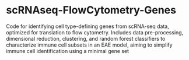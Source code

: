 # scRNAseq-FlowCytometry-Genes
Code for identifying cell type-defining genes from scRNA-seq data, optimized for translation to flow cytometry. Includes data pre-processing, dimensional reduction, clustering, and random forest classifiers to characterize immune cell subsets in an EAE model, aiming to simplify immune cell identification using a minimal gene set
